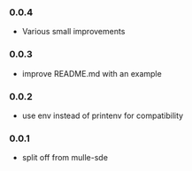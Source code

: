 ### 0.0.4

* Various small improvements

### 0.0.3

* improve README.md with an example

### 0.0.2

* use env instead of printenv for compatibility

### 0.0.1

* split off from mulle-sde
